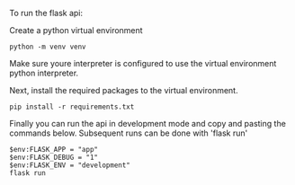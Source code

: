 To run the flask api:

Create a python virtual environment

```
python -m venv venv
```

Make sure youre interpreter is configured to use the virtual environment python interpreter.

Next, install the required packages to the virtual environment.

```
pip install -r requirements.txt
```

Finally you can run the api in development mode and copy and pasting the commands below.
Subsequent runs can be done with 'flask run'

```
$env:FLASK_APP = "app"
$env:FLASK_DEBUG = "1"
$env:FLASK_ENV = "development"
flask run
```